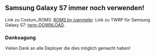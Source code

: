 ## Samsung Galaxy S7 immer noch verwenden!

Link zu Costum_ROMS: [ROMS by ivanmeler](https://ivanmeler.github.io/devices/herolte.html).
Link zu TWRP für Samsung Galaxy S7: [twrp-DOWNLOAD](https://eu.dl.twrp.me/herolte/).
### Danksagung

Vielen Dank an alle Deployer die dies möglich gemacht haben!

